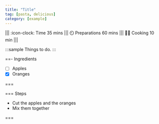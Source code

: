 ```yaml
---
title: "Title"
tag: [pasta, delicious]
category: [example]
---
```


||| :icon-clock: Time
35 mins
||| :timer_clock: Preparations
60 mins
||| :cook: Cooking
10 min
|||

:::sample
Things to do.
:::

==- Ingredients

- [ ] Apples
- [x] Oranges

===

=== Steps

- Cut the apples and the oranges
- Mix them together

===
